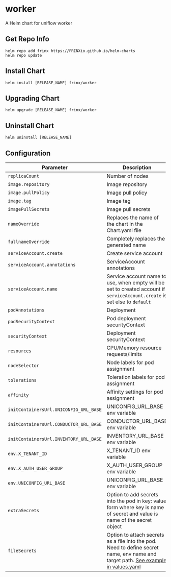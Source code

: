 # worker

A Helm chart for uniflow worker

## Get Repo Info

```console
helm repo add frinx https://FRINXio.github.io/helm-charts
helm repo update
```

## Install Chart

```console
helm install [RELEASE_NAME] frinx/worker
```

## Upgrading Chart

```console
helm upgrade [RELEASE_NAME] frinx/worker
```

## Uninstall Chart

```console
helm uninstall [RELEASE_NAME]
```

## Configuration

| Parameter | Description | Default |
|-----------|-------------|---------|
| `replicaCount` | Number of nodes | `1` |
| `image.repository` | Image repository | `frinx/demo-workflows` |
| `image.pullPolicy` | Image pull policy | `IfNotPresent` |
| `image.tag` | Image tag | `""` |
| `imagePullSecrets` | Image pull secrets | `[]` |
| `nameOverride` | Replaces the name of the chart in the Chart.yaml file | `""` |
| `fullnameOverride` |  Completely replaces the generated name | `""` |
| `serviceAccount.create` | Create service account | `true` |
| `serviceAccount.annotations` | ServiceAccount annotations | `{}` |
| `serviceAccount.name` | Service account name to use, when empty will be set to created account if `serviceAccount.create` is set else to `default` | `""` |
| `podAnnotations` | Deployment | `{}` |
| `podSecurityContext` | Pod deployment securityContext | `{}` |
| `securityContext` | Deployment securityContext | `{}` |
| `resources` | CPU/Memory resource requests/limits | `{}` |
| `nodeSelector` | Node labels for pod assignment | `{}` |
| `tolerations` | Toleration labels for pod assignment | `[]` |
| `affinity` | Affinity settings for pod assignment | `{}` |
| `initContainersUrl.UNICONFIG_URL_BASE` | UNICONFIG_URL_BASE env variable | `http://uniconfig:8181` |
| `initContainersUrl.CONDUCTOR_URL_BASE` | CONDUCTOR_URL_BASE env variable | `http://workflow-proxy:8080` |
| `initContainersUrl.INVENTORY_URL_BASE` | INVENTORY_URL_BASE env variable | `http://inventory:8000` |
| `env.X_TENANT_ID` | X_TENANT_ID env variable | `frinx` |
| `env.X_AUTH_USER_GROUP` | X_AUTH_USER_GROUP env variable | `network-admin` |
| `env.UNICONFIG_URL_BASE` | UNICONFIG_URL_BASE env variable | `http://uniconfig:8181/rests` |
| `extraSecrets` | Option to add secrets into the pod in key: value form where key is name of secret and value is name of the secret object | |
| `fileSecrets` | Option to attach secrets as a file into the pod. Need to define secret name, env name and target path. [See example in values.yaml](https://github.com/FRINXio/helm-charts/blob/main/charts/worker/values.yaml) | |
